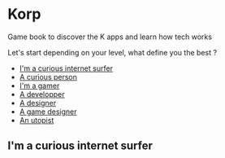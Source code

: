 # Korp
Game book to discover the K apps and learn how tech works

Let's start depending on your level, what define you the best ?
- [I'm a curious internet surfer]()
- [A curious person]()
- [I'm a gamer]()
- [A developper]()
- [A designer]()
- [A game designer]()
- [An utopist]()

## I'm a curious internet surfer
